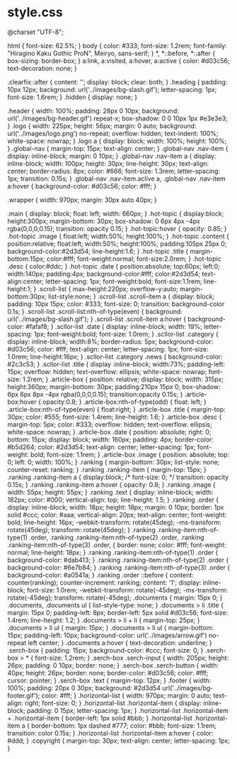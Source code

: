 # style.css
@charset "UTF-8";




html {
  font-size: 62.5%;
}
body {
  color: #333;
  font-size: 1.2rem;
  font-family: "Hiragino Kaku Gothic ProN",  Meiryo,  sans-serif;
}
*, *::before, *::after {
  box-sizing: border-box;
}
a:link, a:visited, a:hover, a:active {
  color: #d03c56;
  text-decoration: none;
}





.clearfix::after {
  content: '';
  display: block;
  clear: both;
}
.heading {
  padding: 10px 12px;
  background: url('../images/bg-slash.gif');
  letter-spacing: 1px;
  font-size: 1.6rem;
}
.hidden {
  display: none;
}




.header {
  width: 100%;
  padding: 28px 0 10px;
  background: url('../images/bg-header.gif') repeat-x;
  box-shadow: 0 0 10px 1px #e3e3e3;
}
.logo {
  width: 225px;
  height: 56px;
  margin: 0 auto;
  background: url('../images/logo.png') no-repeat;
  overflow: hidden;
  text-indent: 100%;
  white-space: nowrap;
}
.logo a {
  display: block;
  width: 100%;
  height: 100%;
}
.global-nav {
  margin-top: 15px;
  text-align: center;
}
.global-nav .nav-item {
  display: inline-block;
  margin: 0 10px;
}
.global-nav .nav-item a {
  display: inline-block;
  width: 100px;
  height: 30px;
  line-height: 30px;
  text-align: center;
  border-radius: 8px;
  color: #666;
  font-size: 1.3rem;
  letter-spacing: 1px;
  transition: 0.15s;
}
.global-nav .nav-item.aclive a,
.global-nav .nav-item a:hover {
  background-color: #d03c56;
  color: #fff;
}





.wrapper {
  width: 970px;
  margin: 30px auto 40px;
}





.main {
  display: block;
  float: left;
  width: 660px;
}
.hot-topic {
  display:block;
  height:300px;
  margin-bottom: 30px;
  box-shadow: 0 6px 4px -4px rgba(0,0,0,0.15);
  transition: opacity 0.15;
}
.hot-topic:hover {
  opacity: 0.85;
}
.hot-topic .image {
  float:left;
  width:50%;
  height:100%;
}
.hot-topic .content {
  position:relative;
  float:left;
  width:50%;
  height:100%;
  padding:105px 25px 0;
  background-color:#2d3d54;
  line-height:1.6;
}
.hot-topic .title {
  margin-bottom:15px;
  color:#fff;
  font-weight:normal;
  font-size:2.0rem;
}
.hot-topic .desc {
  color:#ddc;
}
.hot-topic .date {
  position:absolute;
  top:60px;
  left:0;
  width:140px;
  padding:4px;
  background-color:#fff;
  color:#2d3d54;
  text-align:center;
  letter-spacing: 1px;
  font-weight:bold;
  font-size:1.1rem;
  line-height:1;
}
.scroll-list {
  max-height:220px;
  overflow-y:auto;
  margin-bottom:30px;
  list-style:none;
}
.scroll-list .scroll-item a {
  display: block;
  padding: 10px 15px;
  color: #333;
  font-size: 0;
  transition: background-color 0.1s;
}
.scroll-list .scroll-list:nth-of-type(even) {
  background: url('../images/bg-slash.gif');
}
.scroll-list .scroll-item a:hover {
  background-color: #fafaf8;
}
.scllor-list .date {
  display: inline-block;
  width: 19%;
  letter-spacing: 1px;
  font-weight:bold;
  font-size: 1.0rem;
}
.scllor-list .category {
  display: inline-block;
  width:8%;
  border-radius: 5px;
  background-color: #d03c56;
  color: #fff;
  text-align: center;
  letter-spacing: 1px;
  font-size: 1.0rem;
  line-height:16px;
}
.scllor-list .category .news {
  background-color: #2c3c53;
}
.scllor-list .title {
  display :inline-block;
  width:73%;
  padding-left: 15px;
  overflow: hidden;
  text-overflow: ellipsis;
  white-space: nowrap;
  font-size: 1.2rem;
}
.article-box {
  position: relative;
  display: block;
  width: 315px;
  height:360px;
  margin-bottom: 30px;
  padding:210px 15px 0;
  box-shadow: 6px 6px 8px -4px rgba(0,0,0,0.15);
  transition:opacity 0.15s;
}
.article-box:hover {
  opacity:0.8;
}
.article-box:nth-of-type(odd) {
  float: left;
}
.article-box:nth-of-type(even) {
  float:right;
}
.article-box .title {
  margin-top: 30px;
  color: #555;
  font-size: 1.4rem;
  line-height: 1.6;
}
.article-box .desc {
  margin-top: 5px;
  color: #333;
  overflow: hidden;
  text-overflow: ellipsis;
  white-space: nowrap;
}
.article-box .date {
  position: absolute;
  right: 0;
  bottom: 15px;
  display: block;
  width: 160px;
  padding: 4px;
  border-color: #b5d264;
  color: #2d3d54;
  text-align: center;
  letter-spacing: 1px;
  font-weight: bold;
  font-size: 1.1rem;
}
.article-box .image {
  position: absolute;
  top: 0;
  left: 0;
  width: 100%;
}
.ranking {
  margin-bottom: 30px;
  list-style: none;
  counter-reset: ranking;
}
.ranking .ranking-item {
  margin-top: 15px;
}
.ranking .ranking-item a {
  display:block;
  /* font-size: 0;  */
  transition: opacity 0.15s;
}
.ranking .ranking-item  a:hover {
  opacity: 0.8;
}
.ranking .image {
  width: 55px;
  height: 55px;
}
.ranking .text {
  display: inline-block;
  width: 182px;
  color: #000;
  vertical-align: top;
  line-height: 1.5;
}
.ranking .order {
  display: inline-block;
  width: 18px;
  height: 18px;
  margin: 0 10px;
  border: 1px solid #ccc;
  color: #aaa;
  vertical-align: 20px;
  text-align: center;
  font-weight: bold;
  line-height: 16px;
  -webkit-transform: rotate(45deg);
  -ms-transform: rotate(45deg);
  transform: rotate(45deg);
}
.ranking .ranking-item:nth-of-type(1) .order,
.ranking .ranking-item:nth-of-type(2) .order,
.ranking .ranking-item:nth-of-type(3) .order, {
  border: none;
  color: #fff;
  font-weight: normal;
  line-height: 18px;
}
.ranking .ranking-item:nth-of-type(1) .order {
  background-color: #dab413;
}
.ranking .ranking-item:nth-of-type(2) .order {
  background-color: #6e7b84;
}
.ranking .ranking-item:nth-of-type(3) .order {
  background-color: #a0541a;
}
.ranking .order ::before {
  content: counter(ranking);
  counter-increment: ranking;
  content: '1';
  display: inline-block;
  font-size: 1.0rem;
  -webkit-transform: rotate(-45deg);
  -ms-transform: rotate(-45deg);
  transform: rotate(-45deg);
.documents {
  margin: 15px 0;
}
.documents,
.documents ul {
  list-style-type: none;
}
.documents > li .title {
  margin: 15px 0;
  padding-left: 8px;
  border-left: 5px solid #d03c56;
  font-size: 1.4rem;
  line-height: 1.2;
}
.documents > li + li {
  margin-top: 25px;
}
.documents > li ul {
  margin: 15px;
}
.documents > li ul {
  margin-bottom: 15px;
  padding-left: 10px;
  background-color: url('../images/arrow.gif') no-repeat left center;
}
.documents a:hover {
  text-decoration: underline;
}
.serch-box {
  padding: 15px;
  background-color: #ccc;
  font-size: 0;
}
.serch-box > * {
  font-size: 1.2rem;
}
.serch-box .serch-input {
  width: 205px;
  height: 26px;
  padding: 0 10px;
  border: none;
}
.serch-box .serch-button {
  width: 40px;
  height: 26px;
  border: none;
  border-color: #d03c56;
  color: #fff;
  cursor: pointer;
}
.serch-box .text {
  margin-top: 12px;
}
.footer {
  width: 100%;
  padding: 20px 0 30px;
  background: #2d3d54 url('../images/bg-footer.gif');
  color: #fff;
}
.horizontal-list {
  width: 970px;
  margin: 0 auto;
  text-align: right;
  font-size: 0;
}
.horizontal-list .horizontal-item {
  display: inline-block;
  padding: 0 15px;
  letter-spacing: 1px;
}
.horizontal-list .horizontal-item + .horizontal-item {
  border-left: 1px solid #bbb;
}
.horizontal-list .horizontal-item a {
  border-bottom: 1px dashed #777;
  color: #bbb;
  font-size: 1.1rem;
  transition: color 0.15s;
}
.horizontal-list .horizontal-item a:hover {
  color: #ddd;
}
.copyright {
  margin-top: 30px;
  text-align: center;
  letter-spacing: 1px;
}
